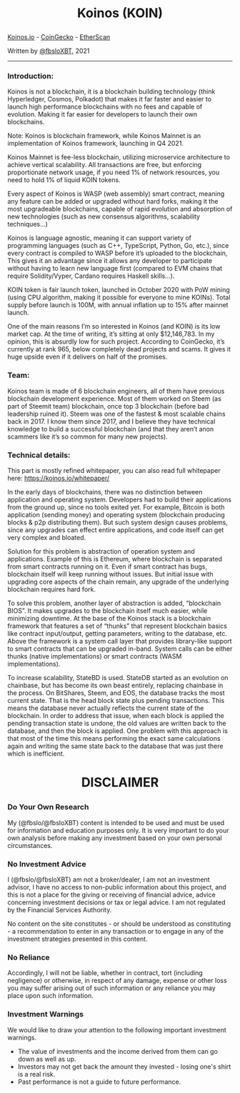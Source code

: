 <h1><p align=center>Koinos (KOIN)</h1>

[Koinos.io](https://koinos.io/) - [CoinGecko](https://www.coingecko.com/en/coins/koinos) - [EtherScan](https://etherscan.io/token/0x66d28cb58487a7609877550e1a34691810a6b9fc)</p>

Written by [@fbsloXBT](https://twitter.com/fbsloxbt), 2021 

---

<h3>Introduction:</h3>

Koinos is not a blockchain, it is a blockchain building technology (think Hyperledger, Cosmos, Polkadot) that makes it far faster and easier to launch high performance blockchains with no fees and capable of evolution. Making it far easier for developers to launch their own blockchains.

Note: Koinos is blockchain framework, while Koinos Mainnet is an implementation of Koinos framework, launching in Q4 2021.

Koinos Mainnet is fee-less blockchain, utilizing microservice architecture to achieve vertical scalability. All transactions are free, but enforcing proportionate network usage, if you need 1% of network resources, you need to hold 1% of liquid KOIN tokens.

Every aspect of Koinos is WASP (web assembly) smart contract, meaning any feature can be added or upgraded without hard forks, making it the most upgradeable blockchains, capable of rapid evolution and absorption of new technologies (such as new consensus algorithms, scalability techniques…)

Koinos is language agnostic, meaning it can support variety of programming languages (such as C++, TypeScript, Python, Go, etc.), since every contract is compiled to WASP before it’s uploaded to the blockchain, This gives it an advantage since it allows any developer to participate without having to learn new language first (compared to EVM chains that require Solidity/Vyper, Cardano requires Haskell skills…).

KOIN token is fair launch token, launched in October 2020 with PoW mining (using CPU algorithm, making it possible for everyone to mine KOINs). Total supply before launch is 100M, with annual inflation up to 15% after mainnet launch.

One of the main reasons I’m so interested in Koinos (and KOIN) is its low market cap. At the time of writing, it’s sitting at only $12,146,783. In my opinion, this is absurdly low for such project. According to CoinGecko, it’s currently at rank 965, below completely dead projects and scams. It gives it huge upside even if it delivers on half of the promises.

<h3>Team:</h3>

Koinos team is made of 6 blockchain engineers, all of them have previous blockchain development experience. Most of them worked on Steem (as part of Steemit team) blockchain, once top 3 blockchain (before bad leadership ruined it). Steem was one of the fastest & most scalable chains back in 2017. 
I know them since 2017, and I believe they have technical knowledge to build a successful blockchain (and that they aren’t anon scammers like it’s so common for many new projects).

<h3>Technical details:</h3>

This part is mostly refined whitepaper, you can also read full whitepaper here: <https://koinos.io/whitepaper/>

In the early days of blockchains, there was no distinction between application and operating system. Developers had to build their applications from the ground up, since no tools exited yet. For example, Bitcoin is both application (sending money) and operating system (blockchain producing blocks & p2p distributing them). But such system design causes problems, since any upgrades can effect entire applications, and code itself can get very complex and bloated.

Solution for this problem is abstraction of operation system and applications. Example of this is Ethereum, where blockchain is separated from smart contracts running on it. Even if smart contract has bugs, blockchain itself will keep running without issues. But initial issue with upgrading core aspects of the chain remain, any upgrade of the underlying blockchain requires hard fork.

To solve this problem, another layer of abstraction is added, “blockchain BIOS”. It makes upgrades to the blockchain itself much easier, while minimizing downtime. At the base of the Koinos stack is a blockchain framework that features a set of “thunks” that represent blockchain basics like contract input/output, getting parameters, writing to the database, etc. Above the framework is a system call layer that provides library-like support to smart contracts that can be upgraded in-band. System calls can be either thunks (native implementations) or smart contracts (WASM implementations).

To increase scalability, StateBD is used. StateDB started as an evolution on chainbase, but has become its own beast entirely, replacing chainbase in the process. On BitShares, Steem, and EOS, the database tracks the most current state. That is the head block state plus pending transactions. This means the database never actually reflects the current state of the blockchain. In order to address that issue, when each block is applied the pending transaction state is undone, the old values are written back to the database, and then the block is applied. One problem with this approach is that most of the time this means performing the exact same calculations again and writing the same state back to the database that was just there which is inefficient.

<h1><p align=center>DISCLAIMER</h1>

<h3>Do Your Own Research</h3>

My (@fbslo/@fbsloXBT) content is intended to be used and must be used for information and education purposes only. It is very important to do your own analysis before making any investment based on your own personal circumstances.

<h3>No Investment Advice</h3>

I (@fbslo/@fbsloXBT) am not a broker/dealer, I am not an investment advisor, I have no access to non-public information about this project, and this is not a place for the giving or receiving of financial advice, advice concerning investment decisions or tax or legal advice. I am not regulated by the Financial Services Authority.

No content on the site constitutes - or should be understood as constituting - a recommendation to enter in any transaction or to engage in any of the investment strategies presented in this content.

<h3>No Reliance</h3> 

Accordingly, I will not be liable, whether in contract, tort (including negligence) or otherwise, in respect of any damage, expense or other loss you may suffer arising out of such information or any reliance you may place upon such information.

<h3>Investment Warnings</h3> 

We would like to draw your attention to the following important investment warnings.

-   The value of investments and the income derived from them can go down as well as up.
-   Investors may not get back the amount they invested - losing one's shirt is a real risk.
-   Past performance is not a guide to future performance.
